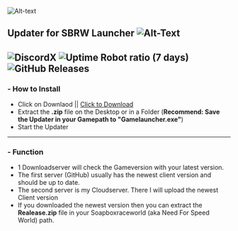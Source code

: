 ![Alt-text](https://madebyme.s-ul.eu/mXsWqHYJ)
## Updater for SBRW Launcher ![Alt-Text](https://img.shields.io/badge/version-1.3.0-BLUE) 
![DiscordX](https://img.shields.io/discord/351756216579522560?color=7289da&label=Join%20Discord&logo=Discord&style=for-the-badge&link=https://discord.io/Nightclub)
![Uptime Robot ratio (7 days)](https://img.shields.io/uptimerobot/ratio/7/m784049279-85ed2ef7aee604c90aa71972?label=Discord-Bot&logo=Discord&style=for-the-badge&link=https://discord.io/Nightclub)
![GitHub Releases](https://img.shields.io/github/downloads/MauriceX24/SBRW-Updater/v1.3/total?color=red&label=Downloads&logo=Github&style=for-the-badge)
--------
### - How to Install
- Click on Downlaod || [Click to Download](https://github.com/MauriceX24/SBRW-Updater/archive/master.zip)
- Extract the **.zip** file on the Desktop or in a Folder (**Recommend: Save the Updater in your Gamepath to "Gamelauncher.exe"**)
- Start the Updater
--------
### - Function
- 1 Downloadserver will check the Gameversion with your latest version.
- The first server (GitHub) usually has the newest client version and should be up to date.
- The second server is my Cloudserver. There I will upload the newest Client version
- If you downloaded the newest version then you can extract the **Realease.zip** file in your Soapboxraceworld (aka Need For Speed World)
path.

